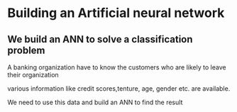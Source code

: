 # Building an Artificial neural network

## We build an ANN to solve a classification problem

A banking organization have to know the customers who are likely to leave their organization

various information like credit scores,tenture, age, gender etc. are available.

We need to use this data and build an ANN to find the result


